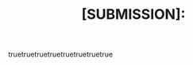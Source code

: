 ---
name: Bookmarklet Submission
about: Submit your bookmarklet to the site.
title: "[SUBMISSION]: "
labels: submission-new
assignees: WebBreacher
body:
  - type: yaml
    attributes:
      value: |
        Thanks for taking the time to fill out this submission. We will review it and get back to you via the email you provided.
  - type: input
    id: email
    attributes:
      label: Your email
      description: We will reach out to you to confirm your submission.
      placeholder: user@example.com
    validations:
      required: true
  - type: input
    id: name
    attributes:
      label: Your name
      description: Please provide your name.
      placeholder: Inigo Montoya
    validations:
      required: true
  - type: textarea
    id: bookmarklet
    attributes:
      label: Please paste your bookmarklet here.
      description: Also tell us, what did you expect to happen?
    validations:
      required: true
  - type: textarea
    id: description
    attributes:
      label: Tell us what this bookmarklet does
      description: Please copy and paste any relevant log output. This will be automatically formatted into code, so no need for backticks.
      render: shell
    validations:
      required: true
  - type: textarea
    id: urls
    attributes:
      label: Tell us examples of URLs the bookmarklet would be used on
      description: Give us some example places where your bookmarklet could be used. We will use these URLs for testing your bookmarklet out.
      render: shell
    validations:
      required: true
  - type: textarea
    id: notes
    attributes:
      label: Anything else we need to know?
      description: Please let us know if there are additional issues or restrictions with your submission. For instance, does a user need to be logged into a certain site for it to work? Have to use a certain browser? Let us know.
    validations:
      required: false
  - type: checkboxes
    id: terms
    attributes:
      label: Code of Conduct
      description: By submitting this issue, you confirm that you own/created this bookmarklet or have explicit permission from its owner for us to use it. You also agree to be emailed for the purpose of discussing this work. We will contact you before publishing the bookmarklet and, you understand that, while we appreciate your submission, there may be reasons why we do not use it.
      options:
        - label: I agree to these statements.
          required: true
---